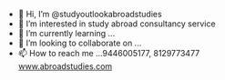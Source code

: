 - 👋 Hi, I’m @studyoutlookabroadstudies
- 👀 I’m interested in study abroad consultancy service
- 🌱 I’m currently learning ...
- 💞️ I’m looking to collaborate on ...
- 📫 How to reach me ...9446005177, 8129773477 www.abroadstudies.com

<!---
studyoutlookabroadstudies/studyoutlookabroadstudies is a ✨ special ✨ repository because its `README.md` (this file) appears on your GitHub profile.
You can click the Preview link to take a look at your changes.
--->
